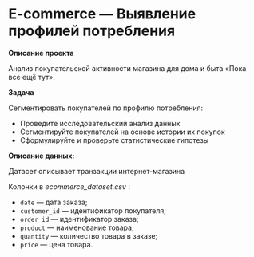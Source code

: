 # E-commerce — Выявление профилей потребления

**Описание проекта**

Анализ покупательской активности магазина для дома и быта «Пока все ещё тут».

**Задача**

Сегментировать покупателей по профилю потребления:

- Проведите исследовательский анализ данных
- Сегментируйте покупателей на основе истории их покупок
- Сформулируйте и проверьте статистические гипотезы


**Описание данных:**

Датасет описывает транзакции интернет-магазина

Колонки в  *ecommerce_dataset.csv* :

- `date` — дата заказа;
- `customer_id` — идентификатор покупателя;
- `order_id` — идентификатор заказа;
- `product` — наименование товара;
- `quantity` — количество товара в заказе;
- `price` — цена товара.